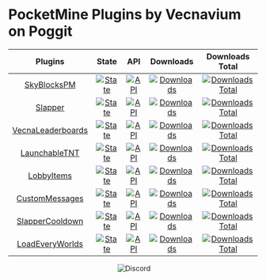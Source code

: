 # PocketMine Plugins by Vecnavium on Poggit

| Plugins | State | API | Downloads | Downloads Total |
| :-----: | :---: | :-: | :-------------: | :-------: |
| [SkyBlocksPM](https://github.com/vecnavium-pm-pl/SkyBlocksPM) | [![State](https://poggit.pmmp.io/shield.state/SkyBlocksPM)](https://poggit.pmmp.io/p/SkyBlocksPM) | [![API](https://poggit.pmmp.io/shield.api/SkyBlocksPM)](https://poggit.pmmp.io/p/SkyBlocksPM) | [![Downloads](https://poggit.pmmp.io/shield.dl/SkyBlocksPM)](https://poggit.pmmp.io/p/SkyBlocksPM) | [![Downloads Total](https://poggit.pmmp.io/shield.dl.total/SkyBlocksPM)](https://poggit.pmmp.io/p/SkyBlocksPM) |
| [Slapper](https://github.com/vecnavium-pm-pl/Slapper) | [![State](https://poggit.pmmp.io/shield.state/SkyBlocksPM)](https://poggit.pmmp.io/p/Slapper) | [![API](https://poggit.pmmp.io/shield.api/Slapper)](https://poggit.pmmp.io/p/Slapper) | [![Downloads](https://poggit.pmmp.io/shield.dl/Slapper)](https://poggit.pmmp.io/p/Slapper) | [![Downloads Total](https://poggit.pmmp.io/shield.dl.total/SkyBlocksPM)](https://poggit.pmmp.io/p/Slapper) |
| [VecnaLeaderboards](https://github.com/vecnavium-pm-pl/VecnaLeaderboards) | [![State](https://poggit.pmmp.io/shield.state/VecnaLeaderboards)](https://poggit.pmmp.io/p/VecnaLeaderboards) | [![API](https://poggit.pmmp.io/shield.api/VecnaLeaderboards)](https://poggit.pmmp.io/p/VecnaLeaderboards) | [![Downloads](https://poggit.pmmp.io/shield.dl/VecnaLeaderboards)](https://poggit.pmmp.io/p/VecnaLeaderboards) | [![Downloads Total](https://poggit.pmmp.io/shield.dl.total/VecnaLeaderboards)](https://poggit.pmmp.io/p/VecnaLeaderboards) |
| [LaunchableTNT](https://github.com/vecnavium-pm-pl/LaunchableTNT) | [![State](https://poggit.pmmp.io/shield.state/LaunchableTNT)](https://poggit.pmmp.io/p/LaunchableTNT) | [![API](https://poggit.pmmp.io/shield.api/LaunchableTNT)](https://poggit.pmmp.io/p/LaunchableTNT) | [![Downloads](https://poggit.pmmp.io/shield.dl/LaunchableTNT)](https://poggit.pmmp.io/p/LaunchableTNT) | [![Downloads Total](https://poggit.pmmp.io/shield.dl.total/LaunchableTNT)](https://poggit.pmmp.io/p/LaunchableTNT) |
| [LobbyItems](https://github.com/vecnavium-pm-pl/LobbyItems) | [![State](https://poggit.pmmp.io/shield.state/LobbyItems)](https://poggit.pmmp.io/p/LobbyItems) | [![API](https://poggit.pmmp.io/shield.api/LobbyItems)](https://poggit.pmmp.io/p/LobbyItems) | [![Downloads](https://poggit.pmmp.io/shield.dl/LobbyItems)](https://poggit.pmmp.io/p/LobbyItems) | [![Downloads Total](https://poggit.pmmp.io/shield.dl.total/LaunchableTNT)](https://poggit.pmmp.io/p/LobbyItems) |
| [CustomMessages](https://github.com/vecnavium-pm-pl/CustomMessages) | [![State](https://poggit.pmmp.io/shield.state/CustomMessages)](https://poggit.pmmp.io/p/CustomMessages) | [![API](https://poggit.pmmp.io/shield.api/CustomMessages)](https://poggit.pmmp.io/p/CustomMessages) | [![Downloads](https://poggit.pmmp.io/shield.dl/CustomMessages)](https://poggit.pmmp.io/p/CustomMessages) | [![Downloads Total](https://poggit.pmmp.io/shield.dl.total/CustomMessages)](https://poggit.pmmp.io/p/CustomMessages) |
| [SlapperCooldown](https://github.com/vecnavium-pm-pl/SlapperCooldown) | [![State](https://poggit.pmmp.io/shield.state/SlapperCooldown)](https://poggit.pmmp.io/p/SlapperCooldown) | [![API](https://poggit.pmmp.io/shield.api/SlapperCooldown)](https://poggit.pmmp.io/p/SlapperCooldown) | [![Downloads](https://poggit.pmmp.io/shield.dl/CustomMessages)](https://poggit.pmmp.io/p/SlapperCooldown) | [![Downloads Total](https://poggit.pmmp.io/shield.dl.total/SlapperCooldown)](https://poggit.pmmp.io/p/CustomMessages) |
| [LoadEveryWorlds](https://github.com/vecnavium-pm-pl/LoadEveryWorlds) | [![State](https://poggit.pmmp.io/shield.state/LoadEveryWorlds)](https://poggit.pmmp.io/p/LoadEveryWorlds) | [![API](https://poggit.pmmp.io/shield.api/LoadEveryWorlds)](https://poggit.pmmp.io/p/LoadEveryWorlds) | [![Downloads](https://poggit.pmmp.io/shield.dl/LoadEveryWorlds)](https://poggit.pmmp.io/p/LoadEveryWorlds) | [![Downloads Total](https://poggit.pmmp.io/shield.dl.total/LoadEveryWorlds)](https://poggit.pmmp.io/p/LoadEveryWorlds) |
<p align="center">
    <img alt="" src="">
    <img href="https://discord.gg/6M9tGyWPjr"><img src="https://img.shields.io/discord/837701868649709568?label=discord&color=7289DA&logo=discord" alt="Discord" /></a>
</p>
